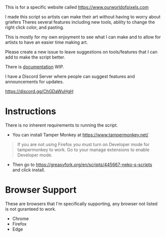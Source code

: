 This is for a specific website called https://www.ourworldofpixels.com

I made this script so artists can make their art without having to worry about griefers
Theres several features including new tools, ability to change the right click color, and pasting.

This is mostly for my own enjoyment to see what I can make and to allow for artists to have an easier time making art.

Please create a new issue to leave suggestions on tools/features that I can add to make the script better.

There is [documentation](https://github.com/NekoNoka/Neko-OWOP-Scripts/blob/main/Documentation.md) WIP.

I have a Discord Server where people can suggest features and announcements for updates.

https://discord.gg/ChGDaWuHgH

# Instructions

There is no inherent requirements to running the script.

* You can install Tamper Monkey at https://www.tampermonkey.net/
> If you are not using Firefox you must turn on Developer mode for tampermonkey to work. Go to your manage extensions to enable Developer mode.
* Then go to https://greasyfork.org/en/scripts/445667-neko-s-scripts and click install.

# Browser Support
These are browsers that I'm specifically supporting, any browser not listed is not guranteed to work.

* Chrome
* Firefox
* Edge
